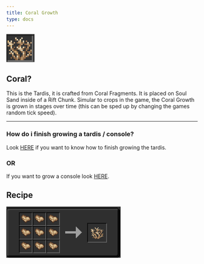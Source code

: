 ```yaml
---
title: Coral Growth
type: docs
---
```


![coral](images/coral.png)

## Coral?

This is the Tardis, it is crafted from Coral Fragments. It is placed on Soul Sand inside of a Rift Chunk. Simular to crops in the game, the Coral Growth is grown in stages over time (this can be sped up by changing the games random tick speed). 

--------------

### How do i finish growing a tardis / console?

Look [HERE](https://amblelabs.github.io/ait-wiki/mechanics/tardis/completing_tardis_growth/) if you want to know how to finish growing the tardis.
### OR
If you want to grow a console look [HERE](https://amblelabs.github.io/ait-wiki/mechanics/tardis/completing_tardis_growth/).

## Recipe

![coralrecipe](images/coral_recipe.png)